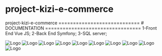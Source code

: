 # project-kizi-e-commerce
project-kizi-e-commerce
============================   # DOCUMENTATION =================================
1-Front End Vue JS;
2-Back End Symfony;
3-SQL server;


![Logo](img-front/img1.png)
![Logo](img-front/img2.png)
![Logo](img-front/img3.png)
![Logo](img-front/img4.png)
![Logo](img-front/img5.png)
![Logo](img-front/img6.png)
![Logo](img-front/img7.png)
![Logo](img-front/img8.png)
![Logo](img-front/img9.png)
![Logo](img-front/img10.png)
